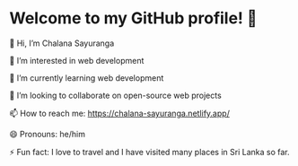 # Welcome to my GitHub profile! 👋

👋 Hi, I’m Chalana Sayuranga

👀 I’m interested in web development

🌱 I’m currently learning web development

💞️ I’m looking to collaborate on open-source web projects

📫 How to reach me: https://chalana-sayuranga.netlify.app/

😄 Pronouns: he/him

⚡ Fun fact:  I love to travel and I have visited many places in Sri Lanka so far.
